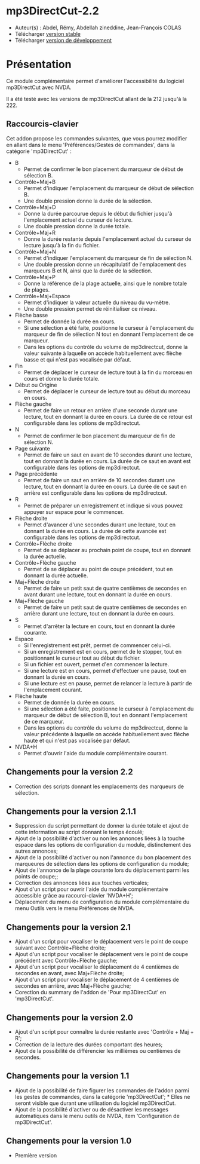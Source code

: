 # mp3DirectCut-2.2 #

*	 Auteur(s) : Abdel, Rémy, Abdellah zineddine, Jean-François COLAS
*	 Télécharger [version stable][1]
*	 Télécharger [version de développement][2]

# Présentation #

Ce module complémentaire permet d'améliorer l'accessibilité du logiciel mp3DirectCut avec NVDA.

Il a été testé avec les versions de mp3DirectCut allant de la 212 jusqu'à la 222.

## Raccourcis-clavier ##

Cet addon propose les commandes suivantes, que vous pourrez modifier en allant dans le menu 'Préférences/Gestes de commandes', dans la catégorie 'mp3DirectCut' :

*	B
	*	Permet de confirmer le bon placement du marqueur de début de sélection B.
*	Contrôle+Maj+B
	*	Permet d'indiquer l'emplacement du marqueur de début de sélection B.
	*	Une double pression donne la durée de la sélection.
*	Contrôle+Maj+D
	*	Donne la durée parcourue depuis le début du fichier jusqu'à l'emplacement actuel du curseur de lecture.
	*	Une double pression donne la durée totale.
*	Contrôle+Maj+R
	*	Donne la durée restante  depuis l'emplacement actuel du curseur de lecture jusqu'à la fin du fichier.
*	Contrôle+Maj+N
	*	Permet d'indiquer l'emplacement du marqueur de fin de sélection N.
	*	Une double pression donne un récapitulatif de l'emplacement des marqueurs B et N, ainsi que la durée de la sélection.
*	Contrôle+Maj+P
	*	Donne la référence de la plage actuelle, ainsi que le nombre totale de plages.
*	Contrôle+Maj+Espace
	*	Permet d'indiquer la valeur actuelle du niveau du vu-mètre.
	*	Une double pression permet de réinitialiser ce niveau.
*	Flèche basse
	*	Permet de donnée la durée en cours.
	*	Si une sélection a été faite, positionne le curseur à l'emplacement du marqueur de fin de sélection N tout en donnant l'emplacement de ce marqueur.
	*	Dans les options du contrôle du volume de mp3directcut, donne la valeur suivante à laquelle on accède habituellement avec flèche basse et qui n'est pas vocalisée par défaut.
*	Fin
	*	Permet de déplacer le curseur de lecture tout à la fin du morceau en cours et donne la durée totale.
*	Début ou Origine
	*	Permet de déplacer le curseur de lecture tout au début du morceau en cours.
*	Flèche gauche
	*	Permet de faire un retour en arrière d'une seconde durant une lecture, tout en donnant la durée en cours. La durée de ce retour est configurable dans les options de mp3directcut.
*	N
	*	Permet de confirmer le bon placement du marqueur de fin de sélection N.
*	Page suivante
	*	Permet de faire un saut en avant de 10 secondes durant une lecture, tout en donnant la durée en cours. La durée de ce saut en avant est configurable dans les options de mp3directcut.
*	Page précédente
	*	Permet de faire un saut en arrière de 10 secondes durant une lecture, tout en donnant la durée en cours. La durée de ce saut en arrière est configurable dans les options de mp3directcut.
*	R
	*	Permet de préparer un enregistrement et indique si vous pouvez appuyer sur espace pour le commencer.
*	Flèche droite
	*	Permet d'avancer d'une secondes durant une lecture, tout en donnant la durée en cours. La durée de cette avancée est configurable dans les options de mp3directcut.
*	Contrôle+Flèche droite
	*	Permet de se déplacer au prochain point de coupe, tout en donnant la durée actuelle.
*	Contrôle+Flèche gauche
	*	Permet de se déplacer au point de coupe précédent, tout en donnant la durée actuelle.
*	Maj+Flèche droite
	*	Permet de faire un petit saut de quatre centièmes de secondes en avant durant une lecture, tout en donnant la durée en cours.
*	Maj+Flèche gauche
	*	Permet de faire un petit saut de quatre centièmes de secondes en arrière durant une lecture, tout en donnant la durée en cours.
*	S
	*	Permet d'arrêter la lecture en cours, tout en donnant la durée courante.
*	Espace
	*	Si l'enregistrement est prêt, permet de commencer celui-ci.
	*	Si un enregistrement est en cours, permet de le stopper, tout en positionnant le curseur tout au début du fichier.
	*	Si un fichier est ouvert, permet d'en commencer la lecture.
	*	Si une lecture est en cours, permet d'effectuer une pause, tout en donnant la durée en cours.
	*	Si une lecture est en pause, permet de relancer la lecture à partir de l'emplacement courant.
*	Flèche haute
	*	Permet de donnée la durée en cours.
	*	Si une sélection a été faite, positionne le curseur à l'emplacement du marqueur de début de sélection B, tout en donnant l'emplacement de ce marqueur.
	*	Dans les options du contrôle du volume de mp3directcut, donne la valeur précédente à laquelle on accède habituellement avec flèche haute et qui n'est pas vocalisée par défaut.
*	NVDA+H
	*	Permet d'ouvrir l'aide du module complémentaire courant.

## Changements pour la version 2.2 ##

*	 Correction des scripts donnant les emplacements des marqueurs de sélection.

## Changements pour la version 2.1.1 ##

*	 Suppression du script permettant de donner la durée totale et ajout de cette information au script donnant le temps écoulé;
*	 Ajout de la possibilité d'activer ou non les annonces liées à la touche espace dans les options de configuration du module, distinctement des autres annonces;
*	 Ajout de la possibilité d'activer ou non l'annonce du bon placement des marqueures de sélection dans les options de configuration du module;
*	 Ajout de l'annonce de la plage courante lors du déplacement parmi les points de coupe;;
*	 Correction des annonces liées aux touches verticales;
*	 Ajout d'un script pour ouvrir l'aide du module complémentaire accessible grâce au racourci-clavier 'NVDA+H';
*	 Déplacement du menu de configuration du module complémentaire du menu Outils vers le menu Préférences de NVDA.

## Changements pour la version 2.1 ##

*	 Ajout d'un script pour vocaliser le déplacement vers le point de coupe suivant avec Contrôle+Flèche droite;
*	 Ajout d'un script pour vocaliser le déplacement vers le point de coupe précédent  avec Contrôle+Flèche gauche;
*	 Ajout d'un script pour vocaliser le déplacement de 4 centièmes de secondes en avant, avec Maj+Flèche droite;
*	 Ajout d'un script pour vocaliser le déplacement de 4 centièmes de secondes en arrière, avec Maj+Flèche gauche;
*	 Corection du summary de l'addon de 'Pour mp3DirectCut' en 'mp3DirectCut'.

## Changements pour la version 2.0 ##

*	 Ajout d'un script pour connaître la durée restante avec 'Contrôle + Maj + R';
*	 Correction de la lecture des durées comportant des heures;
*	 Ajout de la possibilité de différencier  les millièmes ou centièmes de secondes.

## Changements pour la version 1.1 ##

*	 Ajout de la possibilité de faire figurer les commandes de l'addon parmi les gestes de commandes, dans la catégorie 'mp3DirectCut';
	*	 Elles ne seront visible que durant une utilisation du logiciel mp3DirectCut.
*	 Ajout de la possibilité d'activer ou de désactiver les messages automatiques dans le menu outils de NVDA, item 'Configuration de mp3DirectCut'.

## Changements pour la version 1.0 ##

*	 Première version

[1]: http://cyber25.free.fr/nvda-addons/mp3DirectCut-2.2.nvda-addon

[2]: http://cyber25.free.fr/nvda-addons/mp3DirectCut-2.2-dev.nvda-addon
